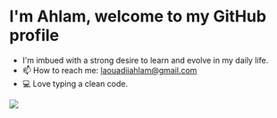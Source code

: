 # I'm Ahlam, welcome to my GitHub profile #

 * <div display="flex">I'm imbued with a strong desire to learn and evolve in my daily life.    
 * 📫 How to reach me: laouadiiahlam@gmail.com </div>
 * 💻 Love typing a clean code. 
 <img src="https://github.com/ahlam-laouadi/ahlam-laouadi/assets/124285240/2a0d65af-6748-4e11-9090-9e2f66a9c02f"/>

